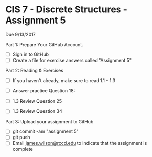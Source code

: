 # CIS 7 - Discrete Structures - Assignment 5
Due 9/13/2017

Part 1: Prepare Your GitHub Account.

  - [ ]  Sign in to GitHub    
  - [ ]  Create a file for exercise answers called "Assignment 5"

Part 2: Reading & Exercises

  - [ ] If you haven't already, make sure to read 1.1 - 1.3  
  - [ ] Answer practice Question 18:  
  - [ ] 1.3 Review Question 25
  - [ ] 1.3 Review Question 34
  

Part 3: Upload your assignment to GitHub

  - [ ] git commit -am "assignment 5"
  - [ ] git push
  - [ ] Email james.wilson@rccd.edu to indicate that the assignment is complete
